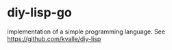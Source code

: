 diy-lisp-go
===========

implementation of a simple programming language. See https://github.com/kvalle/diy-lisp
